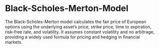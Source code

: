 # Black-Scholes-Merton-Model
The Black-Scholes-Merton model calculates the fair price of European options using the underlying asset’s price, strike price, time to expiration, risk-free rate, and volatility. It assumes constant volatility and no arbitrage, providing a widely used formula for pricing and hedging in financial markets.
